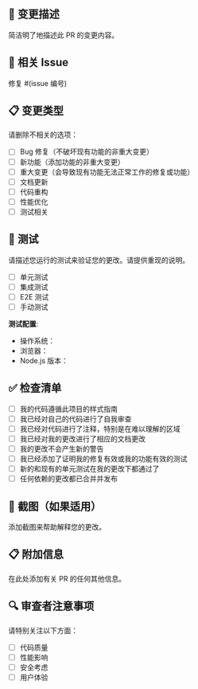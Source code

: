 ## 📝 变更描述

简洁明了地描述此 PR 的变更内容。

## 🔗 相关 Issue

修复 #(issue 编号)

## 📋 变更类型

请删除不相关的选项：

- [ ] Bug 修复（不破坏现有功能的非重大变更）
- [ ] 新功能（添加功能的非重大变更）
- [ ] 重大变更（会导致现有功能无法正常工作的修复或功能）
- [ ] 文档更新
- [ ] 代码重构
- [ ] 性能优化
- [ ] 测试相关

## 🧪 测试

请描述您运行的测试来验证您的更改。请提供重现的说明。

- [ ] 单元测试
- [ ] 集成测试
- [ ] E2E 测试
- [ ] 手动测试

**测试配置**:
- 操作系统：
- 浏览器：
- Node.js 版本：

## ✅ 检查清单

- [ ] 我的代码遵循此项目的样式指南
- [ ] 我已经对自己的代码进行了自我审查
- [ ] 我已经对代码进行了注释，特别是在难以理解的区域
- [ ] 我已经对我的更改进行了相应的文档更改
- [ ] 我的更改不会产生新的警告
- [ ] 我已经添加了证明我的修复有效或我的功能有效的测试
- [ ] 新的和现有的单元测试在我的更改下都通过了
- [ ] 任何依赖的更改都已合并并发布

## 📸 截图（如果适用）

添加截图来帮助解释您的更改。

## 📋 附加信息

在此处添加有关 PR 的任何其他信息。

## 🔍 审查者注意事项

请特别关注以下方面：
- [ ] 代码质量
- [ ] 性能影响
- [ ] 安全考虑
- [ ] 用户体验
